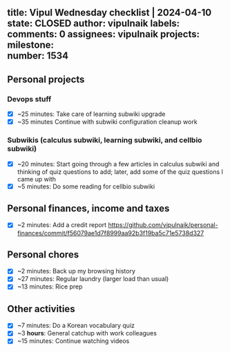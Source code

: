 title:	Vipul Wednesday checklist | 2024-04-10
state:	CLOSED
author:	vipulnaik
labels:	
comments:	0
assignees:	vipulnaik
projects:	
milestone:	
number:	1534
--
## Personal projects

### Devops stuff

- [x] ~25 minutes: Take care of learning subwiki upgrade
- [x] ~35 minutes Continue with subwiki configuration cleanup work

### Subwikis (calculus subwiki, learning subwiki, and cellbio subwiki)

- [x] ~20 minutes: Start going through a few articles in calculus subwiki and thinking of quiz questions to add; later, add some of the quiz questions I came up with
- [x] ~5 minutes: Do some reading for cellbio subwiki

## Personal finances, income and taxes

- [x] ~2 minutes: Add a credit report https://github.com/vipulnaik/personal-finances/commit/f56079ae1d7f8999aa92b3f19ba5c71e5738d327

## Personal chores

- [x] ~2 minutes: Back up my browsing history
- [x] ~27 minutes: Regular laundry (larger load than usual)
- [x] ~13 minutes: Rice prep

## Other activities

- [x] ~7 minutes: Do a Korean vocabulary quiz
- [x] ~3 **hours**: General catchup with work colleagues
- [x] ~15 minutes: Continue watching videos
